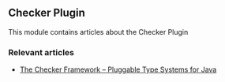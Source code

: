 ## Checker Plugin

This module contains articles about the Checker Plugin

### Relevant articles

- [The Checker Framework – Pluggable Type Systems for Java](https://www.baeldung.com/checker-framework)
